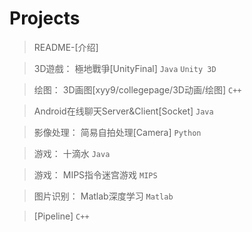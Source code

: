 # Projects
> README-[介绍]
 
> 3D遊戲： 極地戰爭[UnityFinal]     `Java`  `Unity 3D`

> 绘图： 3D画图[xyy9/collegepage/3D动画/绘图]   `C++`

> Android在线聊天Server&Client[Socket]      `Java`

> 影像处理： 简易自拍处理[Camera]      `Python`

> 游戏： 十滴水     `Java`

> 游戏： MIPS指令迷宫游戏       `MIPS`

> 图片识别： Matlab深度学习     `Matlab`

> [Pipeline]      `C++`